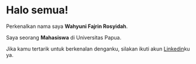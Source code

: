 # Halo semua! 

Perkenalkan nama saya **Wahyuni Fajrin Rosyidah**.<br>

Saya seorang **Mahasiswa** di Universitas Papua.<br>

Jika kamu tertarik untuk berkenalan denganku, silakan ikuti akun [Linkedin](https://www.linkedin.com/in/wahyuni-fajrin-rosyidah-a96400175/)ku ya.
